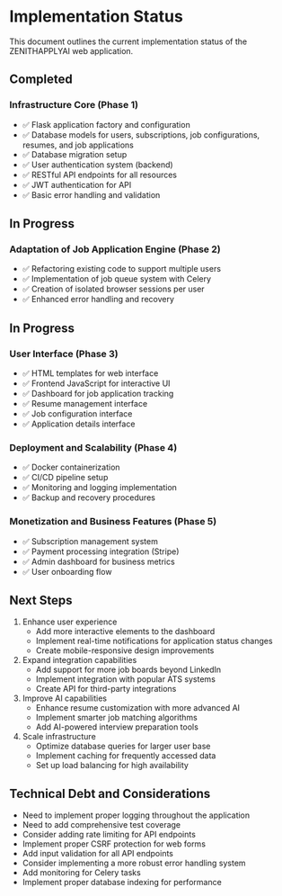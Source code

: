 # Implementation Status

This document outlines the current implementation status of the ZENITHAPPLYAI web application.

## Completed

### Infrastructure Core (Phase 1)

- ✅ Flask application factory and configuration
- ✅ Database models for users, subscriptions, job configurations, resumes, and job applications
- ✅ Database migration setup
- ✅ User authentication system (backend)
- ✅ RESTful API endpoints for all resources
- ✅ JWT authentication for API
- ✅ Basic error handling and validation

## In Progress

### Adaptation of Job Application Engine (Phase 2)

- ✅ Refactoring existing code to support multiple users
- ✅ Implementation of job queue system with Celery
- ✅ Creation of isolated browser sessions per user
- ✅ Enhanced error handling and recovery

## In Progress

### User Interface (Phase 3)

- ✅ HTML templates for web interface
- ✅ Frontend JavaScript for interactive UI
- ✅ Dashboard for job application tracking
- ✅ Resume management interface
- ✅ Job configuration interface
- ✅ Application details interface

### Deployment and Scalability (Phase 4)

- ✅ Docker containerization
- ✅ CI/CD pipeline setup
- ✅ Monitoring and logging implementation
- ✅ Backup and recovery procedures

### Monetization and Business Features (Phase 5)

- ✅ Subscription management system
- ✅ Payment processing integration (Stripe)
- ✅ Admin dashboard for business metrics
- ✅ User onboarding flow

## Next Steps

1. Enhance user experience
   - Add more interactive elements to the dashboard
   - Implement real-time notifications for application status changes
   - Create mobile-responsive design improvements
2. Expand integration capabilities
   - Add support for more job boards beyond LinkedIn
   - Implement integration with popular ATS systems
   - Create API for third-party integrations
3. Improve AI capabilities
   - Enhance resume customization with more advanced AI
   - Implement smarter job matching algorithms
   - Add AI-powered interview preparation tools
4. Scale infrastructure
   - Optimize database queries for larger user base
   - Implement caching for frequently accessed data
   - Set up load balancing for high availability

## Technical Debt and Considerations

- Need to implement proper logging throughout the application
- Need to add comprehensive test coverage
- Consider adding rate limiting for API endpoints
- Implement proper CSRF protection for web forms
- Add input validation for all API endpoints
- Consider implementing a more robust error handling system
- Add monitoring for Celery tasks
- Implement proper database indexing for performance
